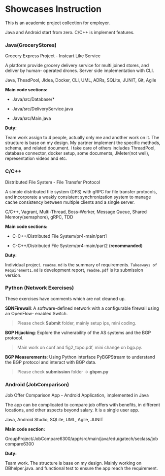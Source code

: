 # Showcases Instruction

This is an academic project collection for employer. 

 Java and Android start from zero. C/C++ is implement features. 

### Java(GroceryStores)

Grocery Express Project - Instcart Like Service

A platform provide grocery delivery service for multi joined stores, and deliver by human-
operated drones. Server side implementation with CLI.

Java, TheadPool, JIdea, Docker, CLI, UML, ADRs, SQLite, JUNIT, Git, Agile

**Main code sections:**

- Java/src/Database/*

- Java/src/DeliveryService.java

- Java/src/Main.java

**Duty:**

Team work assign to 4 people, actually only me and another work on it. The structure is base on my design. My partner implement the specific methods, schema, and related document. I take care of others includes ThreadPool, database connector, docker setup, some documents, JMeter(not well), representation videos and etc.



### C/C++

Distributed File System - File Transfer Protocol

A simple distributed file system (DFS) with gRPC for file transfer protocols, and incorporate
a weakly consistent synchronization system to manage cache consistency between multiple
clients and a single server.

C/C++, Vagrant, Multi-Thread, Boss-Worker, Message Queue, Shared Memory(semaphore),
gRPC, TDD

**Main code sections:**

- C-C++/Distributed File System/pr4-main/part1

- C-C++/Distributed File System/pr4-main/part2 (**recommanded**)

**Duty:**

Individual project. ```readme.md``` is the summary of requirements. ```Takeaways of Requirement1.md``` is development report, ```readme.pdf``` is its submission version.



### Python (Network Exercises)

These exercises have comments which are not cleaned up.

**SDNFirewall**: A software-defined network with a configurable firewall using an OpenFlow-
enabled Switch.

> Please check **Submit** folder, mainly setup ips, mini coding.

**BGP Hijacking**: Explore the vulnerability of the AS systems and the BGP protocol.

> Main work on conf and fig2_topo.pdf, mini change on bgp.py.

**BGP Measurements**: Using Python interface PyBGPStream to understand the BGP protocol
and interact with BGP data.

> Please check **submission** folder -> **gbpm.py**



### Android (JobComparison)

Job Offer Comparison App - Android Application, implemented in Java

The app can be complicated to compare job offers with benefits, in different locations, and
other aspects beyond salary. It is a single user app.

Java, Android Studio, SQLite, UML, Agile, JUNIT

**Main code section:**

GroupProject/JobCompare6300/app/src/main/java/edu/gatech/seclass/jobcompare6300

**Duty:**

Team work. The structure is base on my design. Mainly working on DBhelper.java. and functional test to ensure the app reach the requirement.